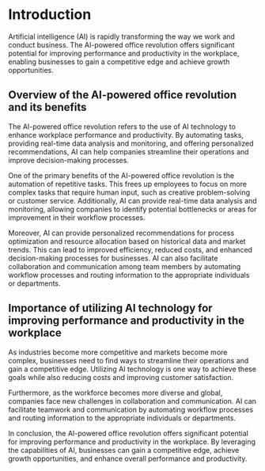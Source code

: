 Introduction
============

Artificial intelligence (AI) is rapidly transforming the way we work and conduct business. The AI-powered office revolution offers significant potential for improving performance and productivity in the workplace, enabling businesses to gain a competitive edge and achieve growth opportunities.

Overview of the AI-powered office revolution and its benefits
-------------------------------------------------------------

The AI-powered office revolution refers to the use of AI technology to enhance workplace performance and productivity. By automating tasks, providing real-time data analysis and monitoring, and offering personalized recommendations, AI can help companies streamline their operations and improve decision-making processes.

One of the primary benefits of the AI-powered office revolution is the automation of repetitive tasks. This frees up employees to focus on more complex tasks that require human input, such as creative problem-solving or customer service. Additionally, AI can provide real-time data analysis and monitoring, allowing companies to identify potential bottlenecks or areas for improvement in their workflow processes.

Moreover, AI can provide personalized recommendations for process optimization and resource allocation based on historical data and market trends. This can lead to improved efficiency, reduced costs, and enhanced decision-making processes for businesses. AI can also facilitate collaboration and communication among team members by automating workflow processes and routing information to the appropriate individuals or departments.

Importance of utilizing AI technology for improving performance and productivity in the workplace
-------------------------------------------------------------------------------------------------

As industries become more competitive and markets become more complex, businesses need to find ways to streamline their operations and gain a competitive edge. Utilizing AI technology is one way to achieve these goals while also reducing costs and improving customer satisfaction.

Furthermore, as the workforce becomes more diverse and global, companies face new challenges in collaboration and communication. AI can facilitate teamwork and communication by automating workflow processes and routing information to the appropriate individuals or departments.

In conclusion, the AI-powered office revolution offers significant potential for improving performance and productivity in the workplace. By leveraging the capabilities of AI, businesses can gain a competitive edge, achieve growth opportunities, and enhance overall performance and productivity.
